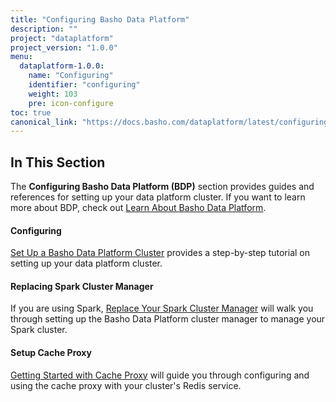 ```yaml
---
title: "Configuring Basho Data Platform"
description: ""
project: "dataplatform"
project_version: "1.0.0"
menu:
  dataplatform-1.0.0:
    name: "Configuring"
    identifier: "configuring"
    weight: 103
    pre: icon-configure
toc: true
canonical_link: "https://docs.basho.com/dataplatform/latest/configuring/"
---
```


[learn bdp index]: /dataplatform/1.0.0/learn/
[bdp config]: /dataplatform/1.0.0/configuring/setup-a-cluster/
[bdp cluster manager]: /dataplatform/1.0.0/configuring/replace-spark-cluster-manager/
[cache proxy config]: /dataplatform/1.0.0/configuring/cache-proxy/

## In This Section

The **Configuring Basho Data Platform (BDP)**  section provides guides and references for setting up your data platform cluster. If you want to learn more about BDP, check out [Learn About Basho Data Platform][learn bdp index].

#### Configuring

[Set Up a Basho Data Platform Cluster][bdp config] provides a step-by-step tutorial on setting up your data platform cluster.

#### Replacing Spark Cluster Manager

If you are using Spark, [Replace Your Spark Cluster Manager][bdp cluster manager] will walk you through setting up the Basho Data Platform  cluster manager to manage your Spark cluster.

#### Setup Cache Proxy

[Getting Started with Cache Proxy][cache proxy config] will guide you through configuring and using the cache proxy with your cluster's Redis service.
